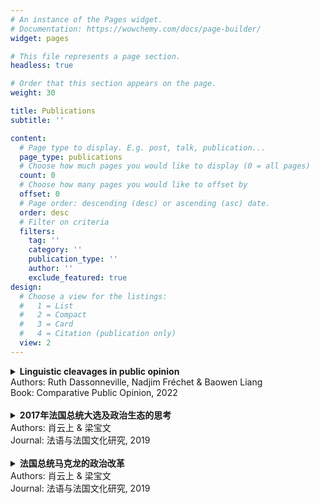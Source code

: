 ```yaml
---
# An instance of the Pages widget.
# Documentation: https://wowchemy.com/docs/page-builder/
widget: pages

# This file represents a page section.
headless: true

# Order that this section appears on the page.
weight: 30

title: Publications
subtitle: ''

content:
  # Page type to display. E.g. post, talk, publication...
  page_type: publications
  # Choose how much pages you would like to display (0 = all pages)
  count: 0
  # Choose how many pages you would like to offset by
  offset: 0
  # Page order: descending (desc) or ascending (asc) date.
  order: desc
  # Filter on criteria
  filters:
    tag: ''
    category: ''
    publication_type: ''
    author: ''
    exclude_featured: true
design:
  # Choose a view for the listings:
  #   1 = List
  #   2 = Compact
  #   3 = Card
  #   4 = Citation (publication only)
  view: 2
---
```


<details>
  <summary><strong>Linguistic cleavages in public opinion</strong>  
</summary>

Linguistic diversity is a feature of many democratic countries. In a more limited 
number of cases, however, language constitutes a social and political cleavage. Given 
the importance of language in nation-building, such divides often go hand in hand 
with the linguistic minority calling for independence. But how important is the role 
of language, and does it extend beyond a connection with attitudes and opinions 
directly linked with the rights and claims to self-governance of different linguistic 
groups? This chapter first offers an overview of earlier work on language as an indicator 
of social and political differences. In a second section, the chapter zooms in on the 
dividing role of language in public opinion in Belgium and Canada.
  
</details>
Authors: Ruth Dassonneville, Nadjim Fréchet & Baowen Liang <br/>
Book: Comparative Public Opinion, 2022 <br/>
<br/>

<details>
  <summary><strong>2017年法国总统大选及政治生态的思考</strong> 
</summary>

2017年法国大选在第五共和国的历史上必将是浓墨重彩的一笔，持续近六十年的政治生态正在经历前所未有的变动。本文首先以党内初选及其失败的结果作为观察视角，分析传统两大政党面临的严峻危机。随后，在经济全球化的背景下探讨反体制势力发展壮大的原因和表现，描绘目前法国政坛的新图景，并对政治格局的未来发展情况做出前瞻性预测——两极化格局解体，三种意识形态相互缠斗。在后大选时代，法国局势仍不会太平。极端势力和街头政治会给马克龙总统的执政带来不少麻烦，而最关键的是，法国社会的政治信任正在消退，这是一切社会稳定、进步的最大绊脚石。法国公民需要承担更多责任，发挥主人翁精神，这或许是解决法国社会问题的一条进路。
</details>
Authors: 肖云上 & 梁宝文 <br/>
Journal: 法语与法国文化研究, 2019 <br/>
<br/>

<details>
  <summary><strong>法国总统马克龙的政治改革</strong> 
</summary>

在全球化的冲击和2008年金融危机所引发的各项社会 
矛盾积累下，法国人民对传统政党政治失去信心，这正 
是马克龙当选总统和推行政治改革的根源。马克龙总统 
任内政治改革的核心思想是提高权力机关的工作效率、 
代表性和责任意识，预计将在2019年通过3个法律文 
件完成。其改革既是第五共和国政治逻辑的延续，又不 
乏新的洞见和举措。改革势必加快旧政治秩序的瓦解， 
推动法国政治生态加速演变，这符合法国人民的期望， 
也符合马克龙总统多数派的政治利益。
</details>
Authors: 肖云上 & 梁宝文 <br/>
Journal: 法语与法国文化研究, 2019 <br/>
<br/>
